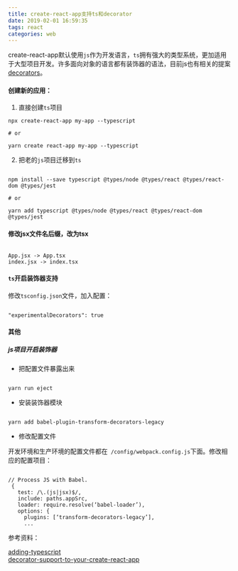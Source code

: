 ```yaml
---
title: create-react-app支持ts和decorator
date: 2019-02-01 16:59:35
tags: react
categories: web
---
```


create-react-app默认使用`js`作为开发语言，`ts`拥有强大的类型系统，更加适用于大型项目开发。许多面向对象的语言都有装饰器的语法，目前js也有相关的提案[decorators](https://github.com/tc39/proposal-decorators)。

#### 创建新的应用：

1. 直接创建`ts`项目

```shell
npx create-react-app my-app --typescript

# or

yarn create react-app my-app --typescript

```

2. 把老的`js`项目迁移到`ts`

```shell

npm install --save typescript @types/node @types/react @types/react-dom @types/jest

# or

yarn add typescript @types/node @types/react @types/react-dom @types/jest

```

#### 修改jsx文件名后缀，改为tsx

```shell

App.jsx -> App.tsx
index.jsx -> index.tsx

```

#### `ts`开启装饰器支持

修改`tsconfig.json`文件，加入配置：

```shell

"experimentalDecorators": true

```


#### 其他

##### js项目开启装饰器

+ 把配置文件暴露出来

```shell

yarn run eject

```

+ 安装装饰器模块

```shell

yarn add babel-plugin-transform-decorators-legacy

```

+ 修改配置文件

开发环境和生产环境的配置文件都在` /config/webpack.config.js`下面。修改相应的配置项目：

```shell

// Process JS with Babel.
 {
   test: /\.(js|jsx)$/,
   include: paths.appSrc,
   loader: require.resolve(‘babel-loader’),
   options: {
     plugins: [‘transform-decorators-legacy’],
     ...

```


参考资料：

[adding-typescript](https://facebook.github.io/create-react-app/docs/adding-typescript)  
[decorator-support-to-your-create-react-app](https://medium.com/@rodcisal/ejecting-and-adding-decorator-support-to-your-create-react-app-a4a7d80e4077)